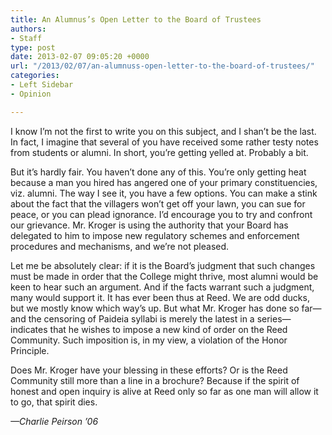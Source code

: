 ```yaml
---
title: An Alumnus’s Open Letter to the Board of Trustees
authors:
- Staff
type: post
date: 2013-02-07 09:05:20 +0000
url: "/2013/02/07/an-alumnuss-open-letter-to-the-board-of-trustees/"
categories:
- Left Sidebar
- Opinion

---
```

I know I&#8217;m not the first to write you on this subject, and I shan&#8217;t be the last. In fact, I imagine that several of you have received some rather testy notes from students or alumni. In short, you&#8217;re getting yelled at. Probably a bit.

But it&#8217;s hardly fair. You haven&#8217;t done any of this. You&#8217;re only getting heat because a man you hired has angered one of your primary constituencies, viz. alumni. The way I see it, you have a few options. You can make a stink about the fact that the villagers won&#8217;t get off your lawn, you can sue for peace, or you can plead ignorance. I&#8217;d encourage you to try and confront our grievance. Mr. Kroger is using the authority that your Board has delegated to him to impose new regulatory schemes and enforcement procedures and mechanisms, and we&#8217;re not pleased.

Let me be absolutely clear: if it is the Board&#8217;s judgment that such changes must be made in order that the College might thrive, most alumni would be keen to hear such an argument. And if the facts warrant such a judgment, many would support it. It has ever been thus at Reed. We are odd ducks, but we mostly know which way&#8217;s up. But what Mr. Kroger has done so far—and the censoring of Paideia syllabi is merely the latest in a series—indicates that he wishes to impose a new kind of order on the Reed Community. Such imposition is, in my view, a violation of the Honor Principle.

Does Mr. Kroger have your blessing in these efforts? Or is the Reed Community still more than a line in a brochure? Because if the spirit of honest and open inquiry is alive at Reed only so far as one man will allow it to go, that spirit dies.

_—Charlie Peirson &#8217;06_